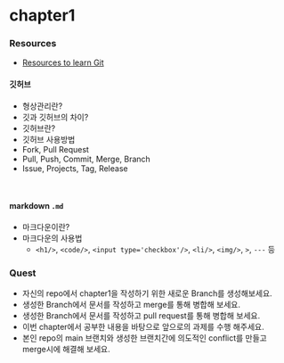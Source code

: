 # chapter1

### Resources

- [Resources to learn Git](https://try.github.io)

#### 깃허브

- 형상관리란?
- 깃과 깃허브의 차이?
- 깃허브란?
- 깃허브 사용방법
- Fork, Pull Request
- Pull, Push, Commit, Merge, Branch
- Issue, Projects, Tag, Release

<br>

#### markdown `.md`

- 마크다운이란?
- 마크다운의 사용법
  - `<h1/>`, `<code/>`, `<input type='checkbox'/>`, `<li/>`, `<img/>`, `>`, `---` 등

### Quest

- 자신의 repo에서 chapter1을 작성하기 위한 새로운 Branch를 생성해보세요.
- 생성한 Branch에서 문서를 작성하고 merge를 통해 병합해 보세요.
- 생성한 Branch에서 문서를 작성하고 pull request를 통해 병합해 보세요.
- 이번 chapter에서 공부한 내용을 바탕으로 앞으로의 과제를 수행 해주세요.
- 본인 repo의 main 브랜치와 생성한 브랜치간에 의도적인 conflict를 만들고 merge시에 해결해 보세요.
